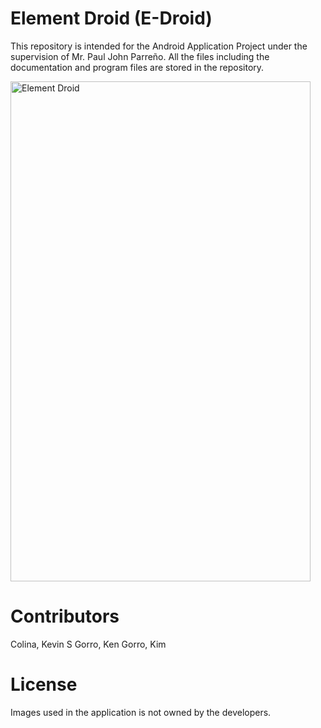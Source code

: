 Element Droid (E-Droid)
=========================

This repository is intended for the Android Application Project under the supervision of Mr. Paul John Parreño. All the files including the documentation and program files are stored in the repository.


<img border="0" src="https://www.dropbox.com/s/altkwn32mb5ojmq/Element%20Droid.png" alt="Element Droid" width="480" height="800" />

Contributors
=========================
Colina, Kevin S
Gorro, Ken
Gorro, Kim

License
=========================
Images used in the application is not owned by the developers.
